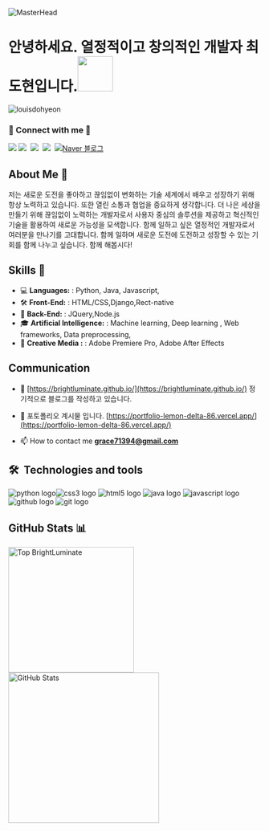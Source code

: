 ![MasterHead](https://1.bp.blogspot.com/-7A4WynwLsMw/XbBpCXG8fHI/AAAAAAAAMt4/uOa1bpLskYgrwGbllhSu2SDj_Mig8SXJQCLcBGAsYHQ/s1600/2000_600px.gif)
<h1>안녕하세요. 열정적이고 창의적인 개발자 최도현입니다.<img src="https://raw.githubusercontent.com/innng/innng/master/assets/kyubey.gif" height="70" /></h1>

<p align="left"> <img src="https://komarev.com/ghpvc/?username=louisdohyeon&label=Profile%20views&color=0e75b6&style=flat" alt="louisdohyeon" /> </p>

<h3 align="left"> 🎳 Connect with me 🎳 </h3>   
<p align="left">
<a  href="https://www.instagram.com/dohyeon428/?igsh=MWtjM21nMmg1MDFlcw%3D%3D&utm_source=qr"><img src="https://img.shields.io/badge/instagram-E4405F?style=flat&logo=instagram&logoColor=white&link=https://www.instagram.com/dohyeon428/?igsh=MWtjM21nMmg1MDFlcw%3D%3D&utm_source=qr"/></a>
<a href="https://www.facebook.com/profile.php?id=100012920281549&mibextid=JRoKGi"><img src="https://img.shields.io/badge/facebook-0866FF?style=flat&logo=facebook&logoColor=white&link=https://www.facebook.com/profile.php?id=100012920281549&mibextid=JRoKGi"/></a>&nbsp
<a href="https://www.youtube.com/@DohyeonChoi"><img src="https://img.shields.io/badge/youtube-FF0000?style=flat&logo=youtube&logoColor=white&link=https://www.youtube.com/@DohyeonChoi"/></a>&nbsp
<a href="https://github.com/BrightLuminate"><img src="https://img.shields.io/badge/github-181717?style=flat&logo=github&logoColor=white&link=https://github.com/Louisdohyeon"/></a>&nbsp
<a href="https://blog.naver.com/grace9352"><img src="https://img.shields.io/badge/naver-03C75A?style=flat&logo=naver&logoColor=white&link=https://blog.naver.com/grace9352" alt="Naver 블로그"></a>
</p>
<!-- <img align="riht" alt="Coding" width="250" src="https://camo.githubusercontent.com/7de37139d0b4c1ce40865e799b446c0e963a3dd8fb68d239707237c40604fa3d/68747470733a2f2f63646e2e6472696262626c652e636f6d2f75736572732f3733303730332f73637265656e73686f74732f363538313234332f6176656e746f2e676966" -->



## About Me 💬
저는 새로운 도전을 좋아하고 끊임없이 변화하는 기술 세계에서 배우고 성장하기 위해 항상 노력하고 있습니다. 또한 열린 소통과 협업을 중요하게 생각합니다.
더 나은 세상을 만들기 위해 끊임없이 노력하는 개발자로서 사용자 중심의 솔루션을 제공하고 혁신적인 기술을 활용하여 새로운 가능성을 모색합니다. 함께 일하고 싶은 열정적인 개발자로서 여러분을 만나기를 고대합니다. 함께 일하며 새로운 도전에 도전하고 성장할 수 있는 기회를 함께 나누고 싶습니다. 함께 해봅시다!

## Skills 🚀
- 💻 **Languages:** : Python, Java, Javascript,
- 🛠️ **Front-End:** : HTML/CSS,Django,Rect-native
- 🛝 **Back-End:** : JQuery,Node.js
- 🎓 **Artificial Intelligence:** : Machine learning, Deep learning , Web frameworks, Data preprocessing,
- 🎱 **Creative Media :** :  Adobe Premiere Pro, Adobe After Effects

## Communication 

- 📝 [https://brightluminate.github.io/](https://brightluminate.github.io/) 정기적으로 블로그를 작성하고 있습니다.

- 💬 포토폴리오 계시물 입니다. [https://portfolio-lemon-delta-86.vercel.app/](https://portfolio-lemon-delta-86.vercel.app/)

- 📫 How to contact me **grace71394@gmail.com**

## 🛠  Technologies and tools

<img src="https://img.shields.io/badge/python-purple?style=flat&logo=python&logoColor=white" alt="python logo" title="Python"/><img src="https://img.shields.io/badge/css3-red?style=flat&logo=css3&logoColor=white" alt="css3 logo" title="CSS3"/> <img src="https://img.shields.io/badge/html5-blue?style=flat&logo=html5&logoColor=white" alt="html5 logo" title="HTML5"/> <img src="https://img.shields.io/badge/java-green?style=flat&logo=java&logoColor=white" alt="java logo" title="Java"/> <img src="https://img.shields.io/badge/javascript-yellow?style=flat&logo=javascript&logoColor=white" alt="javascript logo" title="JavaScript"/> <img src="https://img.shields.io/badge/github-grey?style=flat&logo=github&logoColor=white" alt="github logo" title="GitHub"/> <img src="https://img.shields.io/badge/git-black?style=flat&logo=git&logoColor=white" alt="git logo" title="Git"/>


## GitHub Stats 📊
<div>
  <img align="left" src="https://github-readme-stats.vercel.app/api/top-langs/?username=BrightLuminate&layout=compact" alt="Top BrightLuminate" Width="250"
>
  <img align="Center" src="https://github-readme-stats.vercel.app/api?username=BrightLuminate&show_icons=true&theme=radical" alt="GitHub Stats" Width="300"/>
  <br> <!-- Add a line break to move the next image below -->
</div>



